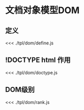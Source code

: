 # 文档对象模型DOM

## 定义

<<< ./tpl/dom/define.js

## !DOCTYPE html 作用
<<< ./tpl/dom/doctype.js

## DOM级别
<<< ./tpl/dom/rank.js


